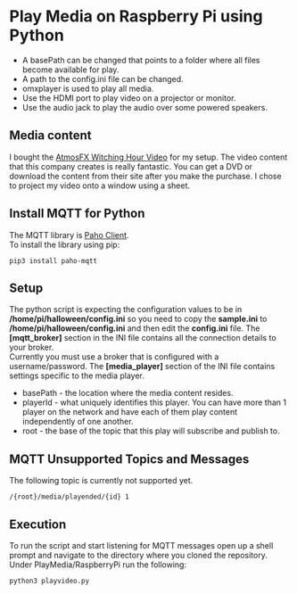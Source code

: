 # Play Media on Raspberry Pi using Python
* A basePath can be changed that points to a folder where all files become available for play.
* A path to the config.ini file can be changed.
* omxplayer is used to play all media.
* Use the HDMI port to play video on a projector or monitor.
* Use the audio jack to play the audio over some powered speakers.

## Media content
I bought the [AtmosFX Witching Hour Video](https://atmosfx.com/collections/atmosfearfx/products/witching-hour) for my setup.  The video content that this company creates is really fantastic.  You can get a DVD or download the content from their site after you make the purchase.  I chose to project my video onto a window using a sheet.    

## Install MQTT for Python
The MQTT library is [Paho Client](https://eclipse.org/paho/clients/python/).  
To install the library using pip:
```
pip3 install paho-mqtt
```

## Setup
The python script is expecting the configuration values to be in **/home/pi/halloween/config.ini** so you need to copy the **sample.ini** to **/home/pi/halloween/config.ini** 
and then edit the **config.ini** file.  The **[mqtt_broker]** section in the INI file contains all the connection details to your broker.  
Currently you must use a broker that is configured with a username/password.  The **[media_player]** section of the INI file contains settings 
specific to the media player.  
* basePath - the location where the media content resides. 
* playerId - what uniquely identifies this player.  You can have more than 1 player on the network and have each of them play content independently of one another.
* root - the base of the topic that this play will subscribe and publish to.

## MQTT Unsupported Topics and Messages
The following topic is currently not supported yet.  

```
/{root}/media/playended/{id} 1
```

## Execution
To run the script and start listening for MQTT messages open up a shell prompt and navigate to the directory where you cloned the repository. Under PlayMedia/RaspberryPi run the following: 
```
python3 playvideo.py
```
